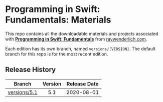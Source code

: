 # Programming in Swift: Fundamentals: Materials

This repo contains all the downloadable materials and projects associated with **[Programming in Swift: Fundamentals](https://www.raywenderlich.com/5539282-programming-in-swift-fundamentals)** from [raywenderlich.com](https://www.raywenderlich.com).

Each edition has its own branch, named `versions/[VERSION]`. The default branch for this repo is for the most recent edition.

## Release History

| Branch                                                                            | Version | Release Date |
| --------------------------------------------------------------------------------- |:-------:|:------------:|
| [versions/5.1](https://github.com/raywenderlich/video-ps1-materials/tree/versions/5.1) | 5.1     | 2020-08-01   |

